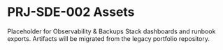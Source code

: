 # PRJ-SDE-002 Assets

Placeholder for Observability & Backups Stack dashboards and runbook exports. Artifacts will be migrated from the legacy portfolio repository.
